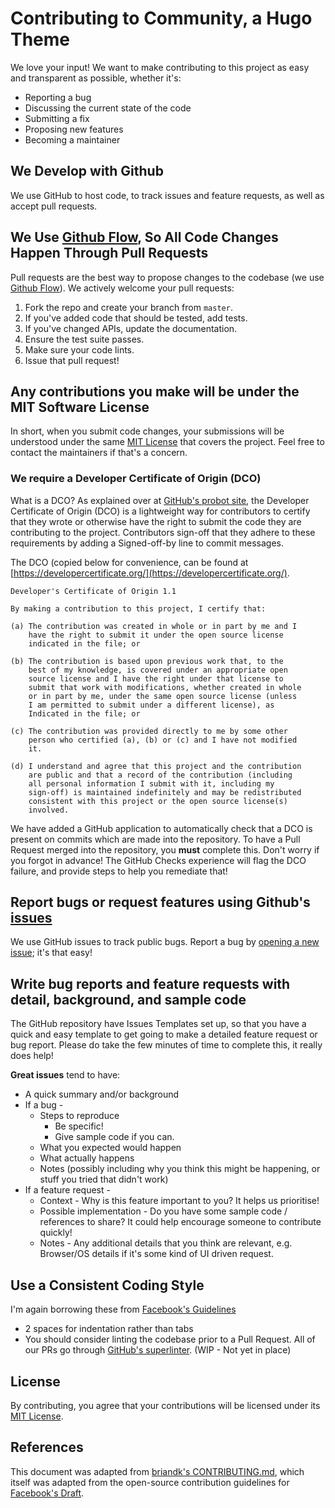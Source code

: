 # Contributing to Community, a Hugo Theme
We love your input! We want to make contributing to this project as easy and transparent as possible, whether it's:

- Reporting a bug
- Discussing the current state of the code
- Submitting a fix
- Proposing new features
- Becoming a maintainer

## We Develop with Github
We use GitHub to host code, to track issues and feature requests, as well as accept pull requests.

## We Use [Github Flow](https://guides.github.com/introduction/flow/index.html), So All Code Changes Happen Through Pull Requests
Pull requests are the best way to propose changes to the codebase (we use [Github Flow](https://guides.github.com/introduction/flow/index.html)). We actively welcome your pull requests:

1. Fork the repo and create your branch from `master`.
2. If you've added code that should be tested, add tests.
3. If you've changed APIs, update the documentation.
4. Ensure the test suite passes.
5. Make sure your code lints.
6. Issue that pull request!

## Any contributions you make will be under the MIT Software License
In short, when you submit code changes, your submissions will be understood under the same [MIT License](https://github.com/chrisreddington/hugo-community/blob/main/LICENSE) that covers the project. Feel free to contact the maintainers if that's a concern.

### We require a Developer Certificate of Origin (DCO)
What is a DCO? As explained over at [GitHub's probot site](https://probot.github.io/apps/dco/), the Developer Certificate of Origin (DCO) is a lightweight way for contributors to certify that they wrote or otherwise have the right to submit the code they are contributing to the project. Contributors sign-off that they adhere to these requirements by adding a Signed-off-by line to commit messages.

The DCO (copied below for convenience, can be found at [https://developercertificate.org/](https://developercertificate.org/).

```
Developer's Certificate of Origin 1.1

By making a contribution to this project, I certify that:

(a) The contribution was created in whole or in part by me and I
    have the right to submit it under the open source license
    indicated in the file; or

(b) The contribution is based upon previous work that, to the
    best of my knowledge, is covered under an appropriate open
    source license and I have the right under that license to   
    submit that work with modifications, whether created in whole
    or in part by me, under the same open source license (unless
    I am permitted to submit under a different license), as
    Indicated in the file; or

(c) The contribution was provided directly to me by some other
    person who certified (a), (b) or (c) and I have not modified
    it.

(d) I understand and agree that this project and the contribution
    are public and that a record of the contribution (including
    all personal information I submit with it, including my
    sign-off) is maintained indefinitely and may be redistributed
    consistent with this project or the open source license(s)
    involved.
```

We have added a GitHub application to automatically check that a DCO is present on commits which are made into the repository. To have a Pull Request merged into the repository, you **must** complete this. Don't worry if you forgot in advance! The GitHub Checks experience will flag the DCO failure, and provide steps to help you remediate that!

## Report bugs or request features using Github's [issues](https://github.com/chrisreddington/hugo-community/issues)
We use GitHub issues to track public bugs. Report a bug by [opening a new issue](https://github.com/chrisreddington/hugo-community/issues/new/choose); it's that easy!

## Write bug reports and feature requests with detail, background, and sample code

The GitHub repository have Issues Templates set up, so that you have a quick and easy template to get going to make a detailed feature request or bug report. Please do take the few minutes of time to complete this, it really does help!

**Great issues** tend to have:

- A quick summary and/or background
- If a bug - 
  - Steps to reproduce
    - Be specific!
    - Give sample code if you can. 
  - What you expected would happen
  - What actually happens
  - Notes (possibly including why you think this might be happening, or stuff you tried that didn't work)
- If a feature request - 
  - Context - Why is this feature important to you? It helps us prioritise!
  - Possible implementation - Do you have some sample code / references to share? It could help encourage someone to contribute quickly!
  - Notes - Any additional details that you think are relevant, e.g. Browser/OS details if it's some kind of UI driven request.


## Use a Consistent Coding Style
I'm again borrowing these from [Facebook's Guidelines](https://github.com/facebook/draft-js/blob/a9316a723f9e918afde44dea68b5f9f39b7d9b00/CONTRIBUTING.md)

* 2 spaces for indentation rather than tabs
* You should consider linting the codebase prior to a Pull Request. All of our PRs go through [GitHub's superlinter](https://github.com/github/super-linter). (WIP - Not yet in place)

## License
By contributing, you agree that your contributions will be licensed under its [MIT License](https://github.com/chrisreddington/hugo-community/blob/main/LICENSE).

## References
This document was adapted from [briandk's CONTRIBUTING.md](https://gist.github.com/briandk/3d2e8b3ec8daf5a27a62), which itself was adapted from the open-source contribution guidelines for [Facebook's Draft](https://github.com/facebook/draft-js/blob/a9316a723f9e918afde44dea68b5f9f39b7d9b00/CONTRIBUTING.md).